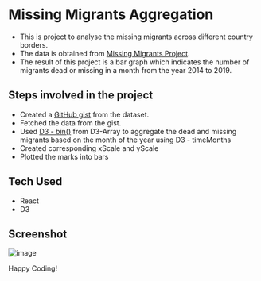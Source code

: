 # Missing Migrants Aggregation

- This is project to analyse the missing migrants across different country borders.
- The data is obtained from [Missing Migrants Project](https://missingmigrants.iom.int/downloads).
- The result of this project is a bar graph which indicates the number of migrants dead or missing in a month from the year 2014 to 2019.

## Steps involved in the project

- Created a [GitHub gist](https://gist.github.com/Shanmukh459/4c248231ead6a0e01c9247afa4f57238) from the dataset.
- Fetched the data from the gist.
- Used [D3 - bin()](https://d3js.org/d3-array/bin) from D3-Array to aggregate the dead and missing migrants based on the month of the year using D3 - timeMonths
- Created corresponding xScale and yScale
- Plotted the marks into bars

## Tech Used

- React
- D3

## Screenshot

![image](https://github.com/Shanmukh459/Missing-migrants-aggregation/assets/52078988/eedfdc58-0051-4e88-aaca-ff69706078c7)

Happy Coding!

